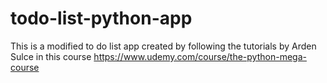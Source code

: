 # todo-list-python-app

This is a modified to do list app created by following the tutorials by Arden Sulce 
in this course https://www.udemy.com/course/the-python-mega-course